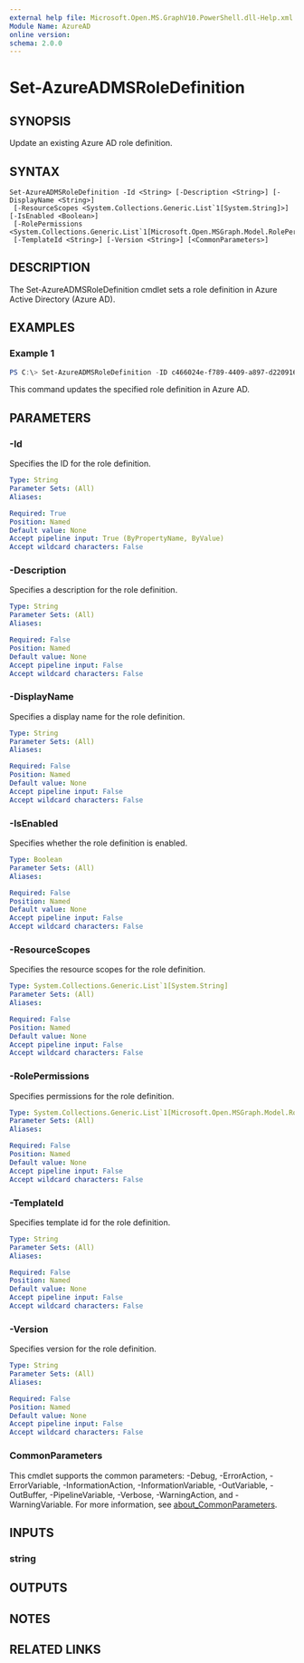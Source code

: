 ```yaml
---
external help file: Microsoft.Open.MS.GraphV10.PowerShell.dll-Help.xml
Module Name: AzureAD
online version:
schema: 2.0.0
---
```


# Set-AzureADMSRoleDefinition

## SYNOPSIS
Update an existing Azure AD role definition.

## SYNTAX

```
Set-AzureADMSRoleDefinition -Id <String> [-Description <String>] [-DisplayName <String>]
 [-ResourceScopes <System.Collections.Generic.List`1[System.String]>] [-IsEnabled <Boolean>]
 [-RolePermissions <System.Collections.Generic.List`1[Microsoft.Open.MSGraph.Model.RolePermission]>]
 [-TemplateId <String>] [-Version <String>] [<CommonParameters>]
```

## DESCRIPTION
The Set-AzureADMSRoleDefinition cmdlet sets a role definition in Azure Active Directory (Azure AD).

## EXAMPLES

### Example 1
```powershell
PS C:\> Set-AzureADMSRoleDefinition -ID c466024e-f789-4409-a897-d220916814b1 -DisplayName 'UpdatedDisplayName'
```

This command updates the specified role definition in Azure AD.

## PARAMETERS

### -Id
Specifies the ID for the role definition.

```yaml
Type: String
Parameter Sets: (All)
Aliases:

Required: True
Position: Named
Default value: None
Accept pipeline input: True (ByPropertyName, ByValue)
Accept wildcard characters: False
```

### -Description
Specifies a description for the role definition.

```yaml
Type: String
Parameter Sets: (All)
Aliases:

Required: False
Position: Named
Default value: None
Accept pipeline input: False
Accept wildcard characters: False
```

### -DisplayName
Specifies a display name for the role definition.

```yaml
Type: String
Parameter Sets: (All)
Aliases:

Required: False
Position: Named
Default value: None
Accept pipeline input: False
Accept wildcard characters: False
```

### -IsEnabled
Specifies whether the role definition is enabled.

```yaml
Type: Boolean
Parameter Sets: (All)
Aliases:

Required: False
Position: Named
Default value: None
Accept pipeline input: False
Accept wildcard characters: False
```

### -ResourceScopes
Specifies the resource scopes for the role definition.

```yaml
Type: System.Collections.Generic.List`1[System.String]
Parameter Sets: (All)
Aliases:

Required: False
Position: Named
Default value: None
Accept pipeline input: False
Accept wildcard characters: False
```

### -RolePermissions
Specifies permissions for the role definition.

```yaml
Type: System.Collections.Generic.List`1[Microsoft.Open.MSGraph.Model.RolePermission]
Parameter Sets: (All)
Aliases:

Required: False
Position: Named
Default value: None
Accept pipeline input: False
Accept wildcard characters: False
```

### -TemplateId
Specifies template id for the role definition.

```yaml
Type: String
Parameter Sets: (All)
Aliases:

Required: False
Position: Named
Default value: None
Accept pipeline input: False
Accept wildcard characters: False
```

### -Version
Specifies version for the role definition.

```yaml
Type: String
Parameter Sets: (All)
Aliases:

Required: False
Position: Named
Default value: None
Accept pipeline input: False
Accept wildcard characters: False
```

### CommonParameters
This cmdlet supports the common parameters: -Debug, -ErrorAction, -ErrorVariable, -InformationAction, -InformationVariable, -OutVariable, -OutBuffer, -PipelineVariable, -Verbose, -WarningAction, and -WarningVariable. For more information, see [about_CommonParameters](http://go.microsoft.com/fwlink/?LinkID=113216).

## INPUTS

### string
## OUTPUTS

## NOTES

## RELATED LINKS
